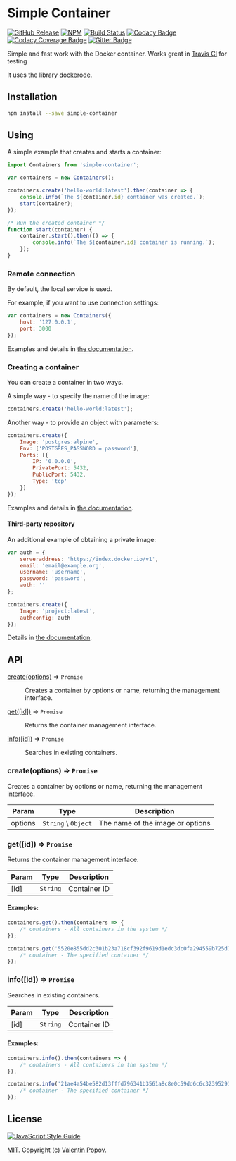# Simple Container
[![GitHub Release](https://img.shields.io/github/release/valentineus/simple-container.svg)](https://github.com/valentineus/simple-container/releases)
[![NPM](https://img.shields.io/npm/v/simple-container.svg)](https://www.npmjs.com/package/simple-container)
[![Build Status](https://travis-ci.org/valentineus/simple-container.svg?branch=master)](https://travis-ci.org/valentineus/simple-container)
[![Codacy Badge](https://api.codacy.com/project/badge/Grade/286921416577421c98e5f77ce400926c)](https://www.codacy.com/app/valentineus/simple-container)
[![Codacy Coverage Badge](https://api.codacy.com/project/badge/Coverage/286921416577421c98e5f77ce400926c)](https://www.codacy.com/app/valentineus/simple-container/files)
[![Gitter Badge](https://badges.gitter.im/Join%20Chat.svg)](https://gitter.im/valentineus/simple-container)

Simple and fast work with the Docker container.
Works great in
[Travis CI](https://travis-ci.org/)
for testing

It uses the library
[dockerode](https://github.com/apocas/dockerode).

## Installation
```bash
npm install --save simple-container
```

## Using
A simple example that creates and starts a container:
```JavaScript
import Containers from 'simple-container';

var containers = new Containers();

containers.create('hello-world:latest').then(container => {
    console.info(`The ${container.id} container was created.`);
    start(container);
});

/* Run the created container */
function start(container) {
    container.start().then(() => {
        console.info(`The ${container.id} container is running.`);
    });
}
```

### Remote connection
By default, the local service is used.

For example, if you want to use connection settings:
```JavaScript
var containers = new Containers({
    host: '127.0.0.1',
    port: 3000
});
```

Examples and details in
[the documentation](https://github.com/apocas/dockerode#getting-started).

### Creating a container
You can create a container in two ways.

A simple way - to specify the name of the image:
```JavaScript
containers.create('hello-world:latest');
```

Another way - to provide an object with parameters:
```JavaScript
containers.create({
    Image: 'postgres:alpine',
    Env: ['POSTGRES_PASSWORD = password'],
    Ports: [{
        IP: '0.0.0.0',
        PrivatePort: 5432,
        PublicPort: 5432,
        Type: 'tcp'
    }]
});
```

Examples and details in
[the documentation](https://github.com/apocas/dockerode#manipulating-a-container).

#### Third-party repository

An additional example of obtaining a private image:
```JavaScript
var auth = {
    serveraddress: 'https://index.docker.io/v1',
    email: 'email@example.org',
    username: 'username',
    password: 'password',
    auth: ''
};

containers.create({
    Image: 'project:latest',
    authconfig: auth
});
```

Details in
[the documentation](https://github.com/apocas/dockerode#pull-from-private-repos).

## API
<dl>
    <dt>
        <a href="#create">create(options)</a> ⇒ <code>Promise</code>
    </dt>
    <dd>
        <p>Creates a container by options or name, returning the management interface.</p>
    </dd>
    <dt>
        <a href="#get">get([id])</a> ⇒ <code>Promise</code>
    </dt>
    <dd>
        <p>Returns the container management interface.</p>
    </dd>
    <dt>
        <a href="#info">info([id])</a> ⇒ <code>Promise</code>
    </dt>
    <dd>
        <p>Searches in existing containers.</p>
    </dd>
</dl>

<a name="create"></a>

### create(options) ⇒ <code>Promise</code>
Creates a container by options or name, returning the management interface.

| Param | Type | Description |
| --- | --- | --- |
| options | <code>String</code> \ <code>Object</code> | The name of the image or options |

<a name="get"></a>

### get([id]) ⇒ <code>Promise</code>
Returns the container management interface.

| Param | Type | Description |
| --- | --- | --- |
| [id] | <code>String</code> | Container ID |

#### Examples:
```JavaScript
containers.get().then(containers => {
    /* containers - All containers in the system */
});

containers.get('5520e855dd2c301b23a718cf392f9619d1edc3dc0fa294559b725d7588ca807f').then(container => {
    /* container - The specified container */
});
```

<a name="info"></a>

### info([id]) ⇒ <code>Promise</code>
Searches in existing containers.

| Param | Type | Description |
| --- | --- | --- |
| [id] | <code>String</code> | Container ID |

#### Examples:
```JavaScript
containers.info().then(containers => {
    /* containers - All containers in the system */
});

containers.info('21ae4a54be582d13fffd796341b3561a8c8e0c59dd6c6c3239529188e2b3321d').then(container => {
    /* container - The specified container */
});
```

## License
[![JavaScript Style Guide](https://cdn.rawgit.com/feross/standard/master/badge.svg)](https://github.com/eslint/eslint)

[MIT](LICENSE.md).
Copyright (c)
[Valentin Popov](mailto:info@valentineus.link).